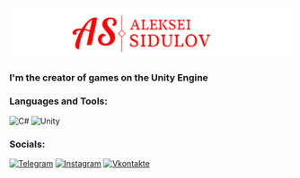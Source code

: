 ![Header](https://github.com/ValkorionSidulov/ValkorionSidulov/blob/main/assets/Header.png)

### I'm the creator of games on the Unity Engine

### Languages and Tools:
![C#](https://img.shields.io/badge/-C#-090909?style=for-the-badge&logo=C&logoColor=6296CC)
![Unity](https://img.shields.io/badge/Unity-090909?style=for-the-badge&logo=unity&logoColor=47C5FB)

### Socials:
[![Telegram](https://img.shields.io/badge/-Telegram-090909?style=for-the-badge&logo=telegram&logoColor=27A0D9)](https://t.me/valkorionrr)
[![Instagram](https://img.shields.io/badge/-Instagram-090909?style=for-the-badge&logo=instagram&logoColor=B4068E)](https://www.instagram.com/sidulovleha)
[![Vkontakte](https://img.shields.io/badge/-Vkontakte-090909?style=for-the-badge&logo=Vk&logoColor=4F7DB3)](https://vk.com/valkorionrr)
